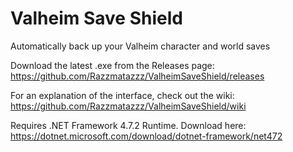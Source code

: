# Valheim Save Shield
Automatically back up your Valheim character and world saves

Download the latest .exe from the Releases page:
https://github.com/Razzmatazzz/ValheimSaveShield/releases

For an explanation of the interface, check out the wiki:
https://github.com/Razzmatazzz/ValheimSaveShield/wiki

Requires .NET Framework 4.7.2 Runtime. Download here:
https://dotnet.microsoft.com/download/dotnet-framework/net472
